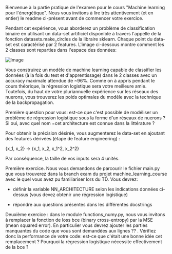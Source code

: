 Bienvenue à la partie pratique de l'examen pour le cours "Machine learning pour l'énergétique". Nous vous invitons à lire très attentivement (et en entier) le readme ci-présent avant de commencer votre exercice.

Pendant cet expérience, vous aborderez un problème de classification binaire en utilisant un data-set artificiel disponible à travers l'appelle de la fonction datasets.make_circles de la libraire sklearn. Chaque point du data-set est caractérisé par 2 features. L'image ci-dessous montre comment les 2 classes sont reparties dans l'espace des données:

![Image](dataset.png)

Vous construirez un modèle de machine learning capable de classifier les données (à la fois du test et d'apprentissage) dans le 2 classes avec un accuracy maximale attendue de ~96%. Comme on à appris pendant le cours théorique, la régression logistique sera votre meilleure amie. Toutefois, du haut de votre pluriannuelle expérience sur les réseaux des nuerons, vous trouverez les poids optimales du modèle avec la technique de la backpropagation.

Première question pour vous: est-ce que c'est possible de modéliser un problème de régression logistique sous la forme d'un réseaux de nuerons ? Si oui, avec quel nom =cet architecture est connue  dans la littérature ?

Pour obtenir la précision désirée, vous augmenterez le data-set en ajoutant des features dérivées (étape de feature engineering) :

{x_1, x_2} -> {x_1, x_2, x_1^2, x_2^2}

Par conséquence, la taille de vos inputs sera 4 unités.


Première exercice. Nous vous demandons de parcourir le fichier main.py que vous trouverez dans la branch exam du projet machine_learning_course avec le quel vous avez pu familiariser lors du TD. Vous devrez:

- définir la variable NN_ARCHITECTURE selon les indications données ci-dessus (vous devez obtenir une régression logistique)

- répondre aux questions présentes dans les différentes docstrings

Deuxième exercice : dans le module functions_numy.py, nous vous invitons à remplacer la fonction de loss bce (binary cross-entropy) par la MSE (mean squared error). En particulier vous devrez ajouter les parties manquantes du code que vous sont demandées aux lignes ?? . Vérifiez donc la performance de votre code: est-ce que c'était une bonne idée cet remplacement ? Pourquoi la régression logistique nécessite effectivement de la bce ?
